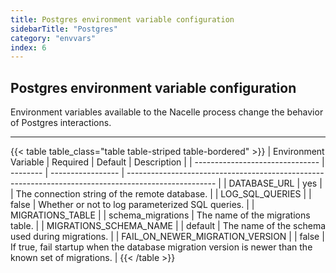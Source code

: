 ```yaml
---
title: Postgres environment variable configuration
sidebarTitle: "Postgres"
category: "envvars"
index: 6
---
```


## Postgres environment variable configuration

Environment variables available to the Nacelle process change the behavior of Postgres interactions.

---

{{< table table_class="table table-striped table-bordered" >}}
| Environment Variable            | Required | Default           | Description                                                                                          |
| ------------------------------- | -------- | ----------------- | ---------------------------------------------------------------------------------------------------- |
| DATABASE_URL                    | yes      |                   | The connection string of the remote database.                                                        |
| LOG_SQL_QUERIES                 |          | false             | Whether or not to log parameterized SQL queries.                                                     |
| MIGRATIONS_TABLE                |          | schema_migrations | The name of the migrations table.                                                                    |
| MIGRATIONS_SCHEMA_NAME          |          | default           | The name of the schema used during migrations.                                                       |
| FAIL_ON_NEWER_MIGRATION_VERSION |          | false             | If true, fail startup when the database migration version is newer than the known set of migrations. |
{{< /table >}}
